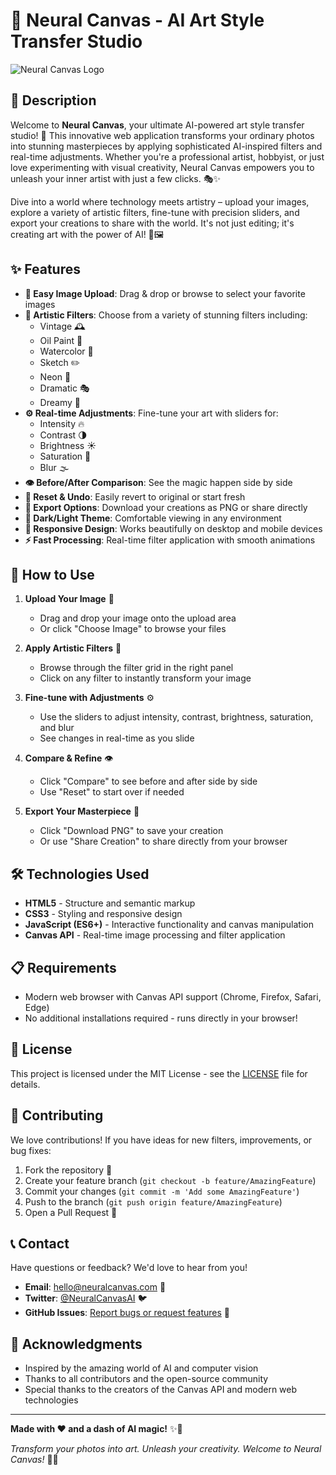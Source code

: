 # 🎨 Neural Canvas - AI Art Style Transfer Studio

![Neural Canvas Logo](https://via.placeholder.com/800x200/4A90E2/FFFFFF?text=Neural+Canvas) <!-- Replace with actual logo if available -->

## 🌟 Description

Welcome to **Neural Canvas**, your ultimate AI-powered art style transfer studio! 🚀 This innovative web application transforms your ordinary photos into stunning masterpieces by applying sophisticated AI-inspired filters and real-time adjustments. Whether you're a professional artist, hobbyist, or just love experimenting with visual creativity, Neural Canvas empowers you to unleash your inner artist with just a few clicks. 🎭✨

Dive into a world where technology meets artistry – upload your images, explore a variety of artistic filters, fine-tune with precision sliders, and export your creations to share with the world. It's not just editing; it's creating art with the power of AI! 🤖🖼️

## ✨ Features

- **📁 Easy Image Upload**: Drag & drop or browse to select your favorite images
- **🎨 Artistic Filters**: Choose from a variety of stunning filters including:
  - Vintage 🕰️
  - Oil Paint 🎨
  - Watercolor 🌊
  - Sketch ✏️
  - Neon 🌈
  - Dramatic 🎭
  - Dreamy 💭
- **⚙️ Real-time Adjustments**: Fine-tune your art with sliders for:
  - Intensity 🔥
  - Contrast 🌗
  - Brightness ☀️
  - Saturation 🎨
  - Blur 🌫️
- **👁️ Before/After Comparison**: See the magic happen side by side
- **🔄 Reset & Undo**: Easily revert to original or start fresh
- **💾 Export Options**: Download your creations as PNG or share directly
- **🌙 Dark/Light Theme**: Comfortable viewing in any environment
- **📱 Responsive Design**: Works beautifully on desktop and mobile devices
- **⚡ Fast Processing**: Real-time filter application with smooth animations

## 🚀 How to Use

1. **Upload Your Image** 📸
   - Drag and drop your image onto the upload area
   - Or click "Choose Image" to browse your files

2. **Apply Artistic Filters** 🎨
   - Browse through the filter grid in the right panel
   - Click on any filter to instantly transform your image

3. **Fine-tune with Adjustments** ⚙️
   - Use the sliders to adjust intensity, contrast, brightness, saturation, and blur
   - See changes in real-time as you slide

4. **Compare & Refine** 👁️
   - Click "Compare" to see before and after side by side
   - Use "Reset" to start over if needed

5. **Export Your Masterpiece** 💾
   - Click "Download PNG" to save your creation
   - Or use "Share Creation" to share directly from your browser

## 🛠️ Technologies Used

- **HTML5** - Structure and semantic markup
- **CSS3** - Styling and responsive design
- **JavaScript (ES6+)** - Interactive functionality and canvas manipulation
- **Canvas API** - Real-time image processing and filter application

## 📋 Requirements

- Modern web browser with Canvas API support (Chrome, Firefox, Safari, Edge)
- No additional installations required - runs directly in your browser!

## 📄 License

This project is licensed under the MIT License - see the [LICENSE](LICENSE) file for details.

## 🤝 Contributing

We love contributions! If you have ideas for new filters, improvements, or bug fixes:

1. Fork the repository 🍴
2. Create your feature branch (`git checkout -b feature/AmazingFeature`)
3. Commit your changes (`git commit -m 'Add some AmazingFeature'`)
4. Push to the branch (`git push origin feature/AmazingFeature`)
5. Open a Pull Request 📝

## 📞 Contact

Have questions or feedback? We'd love to hear from you!

- **Email**: hello@neuralcanvas.com 📧
- **Twitter**: [@NeuralCanvasAI](https://twitter.com/NeuralCanvasAI) 🐦
- **GitHub Issues**: [Report bugs or request features](https://github.com/yourusername/neural-canvas/issues) 🐛

## 🙏 Acknowledgments

- Inspired by the amazing world of AI and computer vision
- Thanks to all contributors and the open-source community
- Special thanks to the creators of the Canvas API and modern web technologies

---

**Made with ❤️ and a dash of AI magic!** ✨🤖

*Transform your photos into art. Unleash your creativity. Welcome to Neural Canvas!* 🎨🚀
